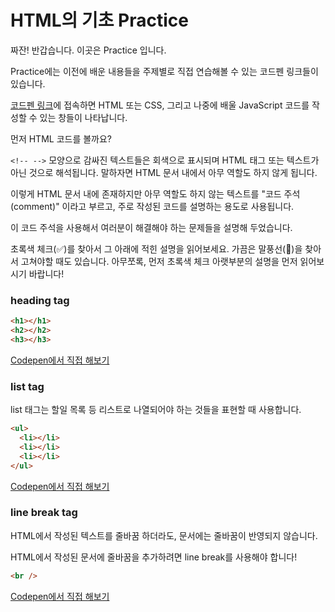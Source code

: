 # HTML의 기초 Practice

짜잔! 반갑습니다. 이곳은 Practice 입니다.

Practice에는 이전에 배운 내용들을 주제별로 직접 연습해볼 수 있는 코드펜 링크들이 있습니다.

[코드펜 링크](https://codepen.io/vanillacoding/pen/YzEyNZe?editors=1000)에 접속하면 HTML 또는 CSS, 그리고 나중에 배울 JavaScript 코드를 작성할 수 있는 창들이 나타납니다.

먼저 HTML 코드를 볼까요?

`<!-- -->` 모양으로 감싸진 텍스트들은 회색으로 표시되며 HTML 태그 또는 텍스트가 아닌 것으로 해석됩니다. 말하자면 HTML 문서 내에서 아무 역할도 하지 않게 됩니다.

이렇게 HTML 문서 내에 존재하지만 아무 역할도 하지 않는 텍스트를 "코드 주석(comment)" 이라고 부르고, 주로 작성된 코드를 설명하는 용도로 사용됩니다.

이 코드 주석을 사용해서 여러분이 해결해야 하는 문제들을 설명해 두었습니다.

초록색 체크(✅)를 찾아서 그 아래에 적힌 설명을 읽어보세요. 가끔은 말풍선(💬)을 찾아서 고쳐야할 때도 있습니다. 아무쪼록, 먼저 초록색 체크 아랫부분의 설명을 먼저 읽어보시기 바랍니다!\
&#x20;

### heading tag

```html
<h1></h1>
<h2></h2>
<h3></h3>
```

[Codepen에서 직접 해보기](https://codepen.io/vanillacoding/pen/yLPYgby?editors=1000)

### list tag

list 태그는 할일 목록 등 리스트로 나열되어야 하는 것들을 표현할 때 사용합니다.

```html
<ul>
  <li></li>
  <li></li>
  <li></li>
</ul>
```

[Codepen에서 직접 해보기](https://codepen.io/vanillacoding/pen/mdqeRmK)

### line break tag

HTML에서 작성된 텍스트를 줄바꿈 하더라도, 문서에는 줄바꿈이 반영되지 않습니다.

HTML에서 작성된 문서에 줄바꿈을 추가하려면 line break를 사용해야 합니다!

```html
<br />
```

[Codepen에서 직접 해보기](https://codepen.io/vanillacoding/pen/yLPYgXy?editors=1000)

